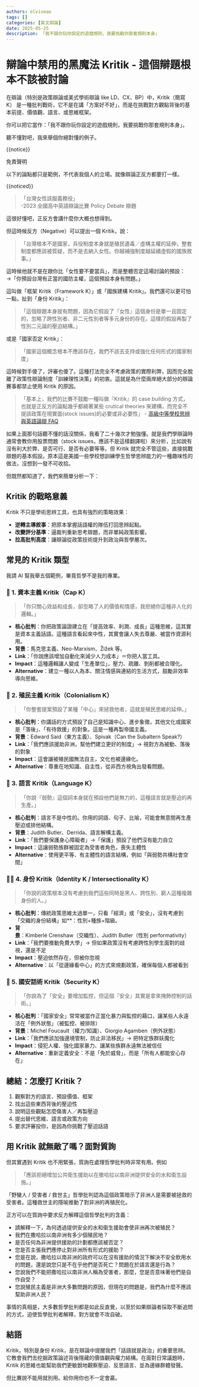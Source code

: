 ```yaml
---
authors: elvismao
tags: []
categories: [英文辯論]
date: 2025-05-25
description: 「我不跟你玩你設定的遊戲規則，我要挑戰你那套規則本身」
---
```


# 辯論中禁用的黑魔法 Kritik - 這個辯題根本不該被討論

在辯論（特別是政策辯論或美式學術辯論 like LD、CX、BP）中，Kritik（簡寫 K） 是一種批判戰術，它不是在講「方案好不好」，而是在挑戰對方觀點背後的基本前提、價值觀、語言、或思維框架。

你可以把它當作：「我不跟你玩你設定的遊戲規則，我要挑戰你那套規則本身」。

聽不懂對吧，我來舉個你絕對懂的例子。

{{notice}}

免責聲明

以下的論點都只是範例，不代表我個人的立場。就像辯論正反方都要打一樣。

{{noticed}}

> 「台灣女性該服義務役」  
> -2023 全國高中英語辯論比賽 Policy Debate 辯題

這很好懂吧，正反方會講什麼你大概也想得到。

但這時候反方（Negative）可以提出一個 Kritik，說：

> 「台灣根本不是國家，兵役制度本身就是殖民遺毒／虛構主權的延伸，整套制度都應該被質疑，而不是去納入女性。你越補強制度越延續虛假的國族敘事。」

這時候他就不是在跟你比「女性要不要當兵」，而是整體否定這場討論的預設：  
→「你預設台灣有正當的國防主權，這個預設本身有問題。」

這叫做「框架 Kritik（Framework K）」或「國族建構 Kritik」。我們還可以更可怕一點，扯到「身份 Kritik」：

> 「這個辯題本身就有問題，因為它假設了『女性』這個身份是單一且固定的，忽略了跨性別者、非二元性別者等多元身份的存在。這樣的假設再製了性別二元論的壓迫結構。」

或是「國家否定 Kritik」：

> 「國家這個概念根本不應該存在，我們不該去支持或強化任何形式的國家制度」

這時候對手傻了，評審也傻了。這種打法完全不考慮政策的實際利弊，因而完全脫離了政策性辯論制度「訓練理性決策」的初衷。這就是為什麼兩岸絕大部分的辯論賽事都禁止使用 Kritik 的原因。

> 「基本上，我們的比賽不鼓勵一種叫做『Kritik』的 case building 方式，也就是正反方的論點幾乎都繞著某些 crutical theories 來建構，而完全不提該政策在現實面(stock issues)的必要或非必要性」 - [高級中等學校思辨與英語論辯 FAQ](https://sites.google.com/view/ctndebate/%E6%AF%94%E8%B3%BD%E5%B0%88%E5%8D%80/%E8%8B%B1%E8%AA%9E%E8%BE%AF%E8%AB%96%E6%AF%94%E8%B3%BD/faq)

如果上面那句話聽不懂的話沒關係，我看了二十幾次才勉強懂。就是我們學辯論時通常會教你用股票問題（stock issues，應該不是這樣翻譯啦）來分析，比如說有沒有利大於弊、是否可行、是否有必要等等。但 Kritik 就完全不管這些，直接挑戰辯題的基本假設。原本這是美國一些學校想訓練學生哲學思辨能力的一種趣味性的做法，沒想到一發不可收拾。

但既然都知道了，我們來簡單分析一下：

## Kritik 的戰略意義

Kritik 不只是學術思辨工具，也具有強烈的策略效果：

- **逆轉主導敘事**：把原本掌握話語權的隊伍打回思辨起點。
- **改變評分基準**：逼裁判重新思考辯題，而非單純政策影響。
- **拉高批判高度**：讓辯論從政策技術提升到政治與哲學層次。

## 常見的 Kritik 類型

我請 AI 幫我舉五個範例，畢竟哲學不是我的專業。

### 🔧 1. 資本主義 Kritik（Cap K）

> 「你只關心效益和成長，卻忽略了人的價值和情感，我拒絕你這種非人化的邏輯。」

- **核心批判**：你把政策論證建立在「提高效率、利潤、成長」這種思維，這其實是資本主義話語。這種語言看起來中性，其實會讓人失去尊嚴、被當作資源利用。
- **背景**：馬克思主義、Neo-Marxism、Žižek 等。
- **Link**：「你說應該增加自動化來減少人力成本」＝你把人當工具。
- **Impact**：這種邏輯讓人變成「生產單位」，壓力、疏離、剝削都被合理化。
- **Alternative**：建立一種以人為本、關注情感與連結的生活方式，鼓勵非效率導向思維。

### 🧭 2. 殖民主義 Kritik（Colonialism K）

> 「你整套提案預設了某種「中心」來拯救他者，這就是殖民思維的延伸。」

- **核心批判**：你講話的方式預設了自己是知識中心、進步象徵，其他文化或國家是「落後」、「有待救援」的對象。這是一種再製帝國主義。
- **背景**：Edward Said（東方主義）、Spivak（Can the Subaltern Speak?）
- **Link**：「我們應該援助非洲，幫他們建立更好的制度」→ 視對方為被動、落後的對象
- **Impact**：這會讓被殖民國無法自主，文化也被邊緣化。
- **Alternative**：尊重在地知識、自主性，從非西方視角出發看問題。

### 🧩 3. 語言 Kritik（Language K）

> 「你說『弱勢』這個詞本身就在預設他們是無力的，這種語言就是壓迫的再生產。」

- **核心批判**：語言不是中性的。你用的詞語、句子、比喻，可能會無意間再生產壓迫或排他結構。
- **背景**：Judith Butler、Derrida、語言解構主義。
- **Link**：「我們要保護身心障礙者」→「保護」預設了他們沒有能力自立
- **Impact**：這讓弱勢族群被固定為受害者角色，喪失主體性
- **Alternative**：使用更平等、有主體性的語言結構，例如「與弱勢共構社會空間」

### 🏳️‍🌈 4. 身份 Kritik（Identity K / Intersectionality K）

> 「你說的政策根本沒有考慮到我們這些同時是黑人、跨性別、窮人這種複雜身份的人。」

- **核心批判**：傳統政策思維太過單一，只看「經濟」或「安全」，沒有考慮到「交織的身份結構」如\*\*：性別+種族+階級。
- **背景**：Kimberlé Crenshaw（交織性）、Judith Butler（性別 performativity）
- **Link**：「我們要推動免費大學」→ 但如果政策沒有考慮跨性別學生面對的歧視，還是不足
- **Impact**：壓迫依然存在，但被你忽視
- **Alternative**：以「從邊緣看中心」的方式來規劃政策，確保每個人都被看到

### 🔐 5. 國安話術 Kritik（Security K）

> 「你說為了「安全」要增加監控，但這個『安全』其實是拿來掩飾控制的話術。」

- **核心批判**：「國家安全」常常被當作正當化暴力與監控的藉口，讓某些人永遠活在「例外狀態」（被監控、被排除）
- **背景**：Michel Foucault（權力/知識）、Giorgio Agamben（例外狀態）
- **Link**：「我們應該加強邊境管制，防止非法移民」→ 把特定族群妖魔化
- **Impact**：侵犯人權、強化國家暴力、讓某些族群永遠無法被信任
- **Alternative**：重新定義安全：不是「免於威脅」，而是「所有人都能安心存在」

## 總結：怎麼打 Kritik？

1. 觀察對方的語言、預設價值、框架
2. 找出這些東西背後的壓迫性
3. 說明這些觀點怎麼傷害人／再製壓迫
4. 提出替代思維、語言或政策方向
5. 要求評審投你，是因為你挑戰了壓迫話語

## 用 Kritik 就無敵了嗎？面對質詢

但其實遇到 Kritik 也不用緊張，質詢在處理哲學批判時非常有用。例如

> 「應該拒絕增加公共衛生援助以在撒哈拉以南非洲提供安全的水和衛生設施。」

「野蠻人 / 受害者 / 救世主」哲學批判認為這個政策暗示了非洲人是需要被拯救的受害者。這種救世主的隱喻推動了對非洲的再殖民化。

正方可以在質詢中要求反方解釋這個哲學批判的含義：

- 請解釋一下，為何透過提供安全的水和衛生援助會使非洲再次被殖民？
- 我們在撒哈拉以南非洲有多少個殖民地？
- 是否任何為非洲提供援助的計劃都應該被否定？
- 您是否主張我們應停止對非洲所有形式的援助？
- 您是在說，撒哈拉以南非洲的政府可以在沒有援助的情況下解決不安全飲用水的問題，還是說您只是不在乎他們是否死亡？問題在於語言還是行為？
- 您說我們不能把撒哈拉以南非洲人稱為受害者，那麼，您是否意味著他們是自作自受？
- 您說殖民主義是非洲大多數問題的原因，但現在的問題是，我們為什麼不應該幫助非洲人民？

事情的真相是，大多數哲學批判都是如此反直覺，以至於如果辯論者採取不斷追問的方式，迫使哲學批判者解釋，對方就會不攻自破。

## 結語

Kritik，特別是身份 Kritik，是在辯論中提醒我們「話語就是政治」的重要思辨。它教會我們去挖掘政策論述背後隱藏的價值觀與權力結構。在面對日常議題時，Kritik 的思維也能幫助我們更敏銳地觀察壓迫、反思語言、並為邊緣群體發聲。

但比賽說不能用就別用。給你用你也不一定會贏。

